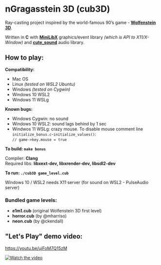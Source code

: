 # nGragasstein 3D (cub3D)
Ray-casting project inspired by the world-famous 90’s game - **[Wolfenstein 3D](https://en.wikipedia.org/wiki/Wolfenstein_3D)**.

Written in **C** with **[MiniLibX](https://github.com/42Paris/minilibx-linux)** graphics/event library *(which is API to X11/X-Window)* and **[cute_sound](https://github.com/RandyGaul/cute_headers/blob/master/cute_sound.h)** audio library.

## How to play:
**Compatibility:**
- Mac OS 
- Linux *(tested on WSL2 Ubuntu)* 
- Windows *(tested on Cygwin)*
- Windows 10 WSL2
- Windows 11 WSLg

**Known bugs:**
- Windows Cygwin: no sound
- Windows 10 WSL2: sound lags behind by 1 sec
- Windwos 11 WSLg: crazy mouse. To disable mouse comment line `initialize_bonus.c`-`initialize_values()`:\
`// game->key.mouse = true`

**To build: `make bonus`**

Compiler: **Clang**\
Required libs: **libxext-dev, libxrender-dev, libsdl2-dev**

**To run: `./cub3D game_level.cub`**

Windows 10 / WSL2 needs X11 server (for sound on WSL2 - PulseAudio server)

### Bundled game levels:
- **e1m1.cub** (original Wolfenstein 3D first level)
- **horror.cub** (by @mharriso)
- **neon.cub** (by @ckendall)

## "Let's Play" demo video:
https://youtu.be/ujFoM7Q15zM

[![Watch the video](https://img.youtube.com/vi/ujFoM7Q15zM/maxresdefault.jpg)](https://youtu.be/ujFoM7Q15zM)
